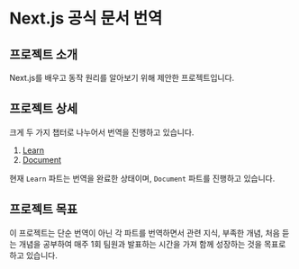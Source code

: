 # Next.js 공식 문서 번역

## 프로젝트 소개

Next.js를 배우고 동작 원리를 알아보기 위해 제안한 프로젝트입니다.

## 프로젝트 상세

크게 두 가지 챕터로 나누어서 번역을 진행하고 있습니다.

1. [Learn](https://nextjs.org/learn/foundations/about-nextjs)
2. [Document](https://nextjs.org/docs/getting-started)

현재 `Learn` 파트는 번역을 완료한 상태이며, `Document` 파트를 진행하고 있습니다.

## 프로젝트 목표

이 프로젝트는 단순 번역이 아닌 각 파트를 번역하면서 관련 지식, 부족한 개념, 처음 듣는 개념을 공부하여 매주 1회 팀원과 발표하는 시간을 가져 함께 성장하는 것을 목표로 하고 있습니다.
